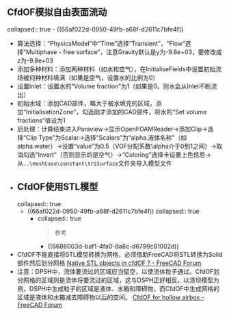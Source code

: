 ## CfdOF模拟自由表面流动
collapsed:: true
	- ((66af022d-0950-49fb-a68f-d2611c7bfe4f))
- 算法选择：“PhysicsModel”中“Time”选择“Transient”，“Flow”选择“Multiphase - free surface”，注意Gravity默认是y为-9.8e+03，要修改成z为-9.8e+03
- 添加多种材料：添加两种材料（如水和空气），在InitialiseFields中设置初始流场被何种材料填满（如果是空气，设置水的比例为0）
- 设置Inlet：设置水的“Volume fraction”为1（如果是0，则水会从Inlet不断流出）
- 初始水域：添加CAD部件，略大于被水填充的区域，添加“InitialisationZone”，勾选刚才添加的CAD部件，将水的“Set volume fractions”值设为1
- 后处理：计算结束进入Paraview->显示OpenFOAMReader->添加Clip->选择“Clip Type”为Scalar->选择“Scalars”为“alpha.液体名称”（如alpha.water）->设置“value”为0.5（VOF分配系数\alpha介于0到1之间）->取消勾选“Invert”（否则显示的是空气）->“Coloring”选择卡设置上色信息->从`..\meshCase\constant\triSurface`文件夹导入模型文件
- ## CfdOF使用STL模型
  collapsed:: true
	- ((66af022d-0950-49fb-a68f-d2611c7bfe4f))
	  collapsed:: true
		- collapsed:: true
		  >参考
			- ((6686003d-baf1-4fa0-8a8c-d6799c81002d))
- CfdOF不能直接将STL模型转换为网格，必须借助FreeCAD将STL转换为Solid部件然后划分网格 [Native STL objects in cfdOF ? - FreeCAD Forum](https://forum.freecad.org/viewtopic.php?p=245452&hilit=stl#p245452)
- 注意：DPSH中，流体要流过的区域应当留空，以使流体粒子通过。CfdOF划分网格的区域则是流体将要流过的区域，这与DSPH正好相反。以溃坝模型为例，DSPH中生成粒子的区域是液体、水箱和障碍物，而CfdOF中生成网格的区域是液体和水箱减去障碍物以后的空间。 [CfdOF for hollow airbox - FreeCAD Forum](https://forum.freecad.org/viewtopic.php?p=576153&hilit=mesh+separate#p576153)